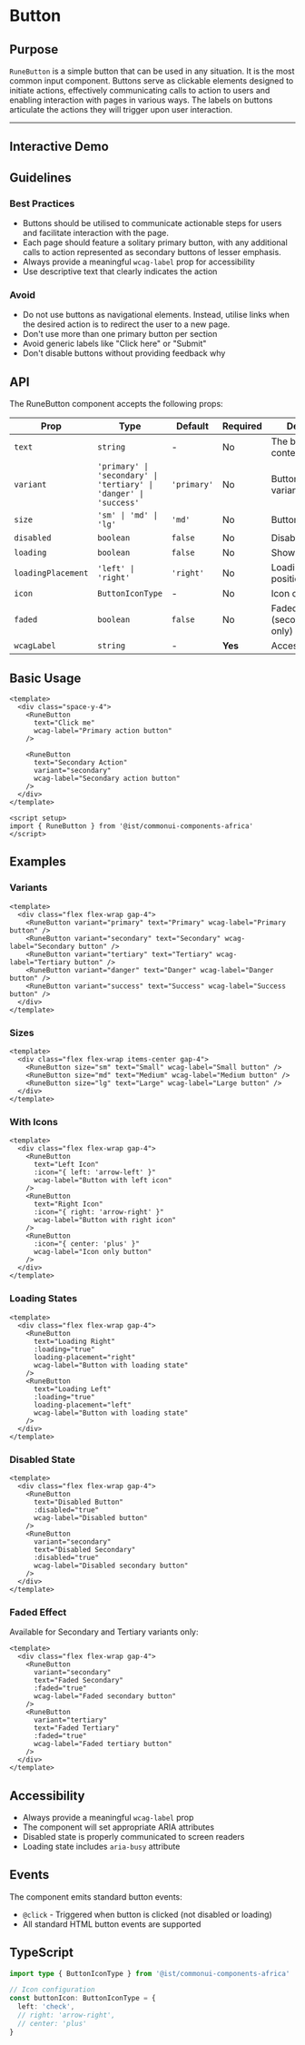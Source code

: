 # Button

## Purpose

`RuneButton` is a simple button that can be used in any situation. It is the most common input component. Buttons serve as clickable elements designed to initiate actions, effectively communicating calls to action to users and enabling interaction with pages in various ways. The labels on buttons articulate the actions they will trigger upon user interaction.

---

## Interactive Demo

<ButtonDemo />

## Guidelines

### Best Practices

- Buttons should be utilised to communicate actionable steps for users and facilitate interaction with the page.
- Each page should feature a solitary primary button, with any additional calls to action represented as secondary buttons of lesser emphasis.
- Always provide a meaningful `wcag-label` prop for accessibility
- Use descriptive text that clearly indicates the action

### Avoid

- Do not use buttons as navigational elements. Instead, utilise links when the desired action is to redirect the user to a new page.
- Don't use more than one primary button per section
- Avoid generic labels like "Click here" or "Submit"
- Don't disable buttons without providing feedback why

## API

The RuneButton component accepts the following props:

| Prop | Type | Default | Required | Description |
|------|------|---------|----------|-------------|
| `text` | `string` | - | No | The button text content |
| `variant` | `'primary' \| 'secondary' \| 'tertiary' \| 'danger' \| 'success'` | `'primary'` | No | Button color variant |
| `size` | `'sm' \| 'md' \| 'lg'` | `'md'` | No | Button size |
| `disabled` | `boolean` | `false` | No | Disable the button |
| `loading` | `boolean` | `false` | No | Show loading state |
| `loadingPlacement` | `'left' \| 'right'` | `'right'` | No | Loading spinner position |
| `icon` | `ButtonIconType` | - | No | Icon configuration |
| `faded` | `boolean` | `false` | No | Faded appearance (secondary/tertiary only) |
| `wcagLabel` | `string` | - | **Yes** | Accessibility label |

## Basic Usage

```vue
<template>
  <div class="space-y-4">
    <RuneButton
      text="Click me"
      wcag-label="Primary action button"
    />
    
    <RuneButton
      text="Secondary Action"
      variant="secondary"
      wcag-label="Secondary action button"
    />
  </div>
</template>

<script setup>
import { RuneButton } from '@ist/commonui-components-africa'
</script>
```

## Examples

### Variants

```vue
<template>
  <div class="flex flex-wrap gap-4">
    <RuneButton variant="primary" text="Primary" wcag-label="Primary button" />
    <RuneButton variant="secondary" text="Secondary" wcag-label="Secondary button" />
    <RuneButton variant="tertiary" text="Tertiary" wcag-label="Tertiary button" />
    <RuneButton variant="danger" text="Danger" wcag-label="Danger button" />
    <RuneButton variant="success" text="Success" wcag-label="Success button" />
  </div>
</template>
```

### Sizes

```vue
<template>
  <div class="flex flex-wrap items-center gap-4">
    <RuneButton size="sm" text="Small" wcag-label="Small button" />
    <RuneButton size="md" text="Medium" wcag-label="Medium button" />
    <RuneButton size="lg" text="Large" wcag-label="Large button" />
  </div>
</template>
```

### With Icons

```vue
<template>
  <div class="flex flex-wrap gap-4">
    <RuneButton 
      text="Left Icon" 
      :icon="{ left: 'arrow-left' }" 
      wcag-label="Button with left icon"
    />
    <RuneButton 
      text="Right Icon" 
      :icon="{ right: 'arrow-right' }" 
      wcag-label="Button with right icon"
    />
    <RuneButton 
      :icon="{ center: 'plus' }" 
      wcag-label="Icon only button"
    />
  </div>
</template>
```

### Loading States

```vue
<template>
  <div class="flex flex-wrap gap-4">
    <RuneButton 
      text="Loading Right" 
      :loading="true"
      loading-placement="right"
      wcag-label="Button with loading state"
    />
    <RuneButton 
      text="Loading Left" 
      :loading="true"
      loading-placement="left"
      wcag-label="Button with loading state"
    />
  </div>
</template>
```

### Disabled State

```vue
<template>
  <div class="flex flex-wrap gap-4">
    <RuneButton 
      text="Disabled Button" 
      :disabled="true"
      wcag-label="Disabled button"
    />
    <RuneButton 
      variant="secondary"
      text="Disabled Secondary" 
      :disabled="true"
      wcag-label="Disabled secondary button"
    />
  </div>
</template>
```

### Faded Effect

Available for Secondary and Tertiary variants only:

```vue
<template>
  <div class="flex flex-wrap gap-4">
    <RuneButton 
      variant="secondary"
      text="Faded Secondary" 
      :faded="true"
      wcag-label="Faded secondary button"
    />
    <RuneButton 
      variant="tertiary"
      text="Faded Tertiary" 
      :faded="true"
      wcag-label="Faded tertiary button"
    />
  </div>
</template>
```

## Accessibility

- Always provide a meaningful `wcag-label` prop
- The component will set appropriate ARIA attributes
- Disabled state is properly communicated to screen readers
- Loading state includes `aria-busy` attribute

## Events

The component emits standard button events:

- `@click` - Triggered when button is clicked (not disabled or loading)
- All standard HTML button events are supported

## TypeScript

```typescript
import type { ButtonIconType } from '@ist/commonui-components-africa'

// Icon configuration
const buttonIcon: ButtonIconType = {
  left: 'check',
  // right: 'arrow-right',
  // center: 'plus'
}
``` 